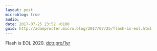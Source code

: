 ```yaml
---
layout: post
microblog: true
audio: 
date: 2017-07-25 23:52 +0100
guid: http://adamprocter.micro.blog/2017/07/25/flash-is-eol.html
---
```

Flash is EOL 2020. [dctr.pro/1yr](http://dctr.pro/1yr)
